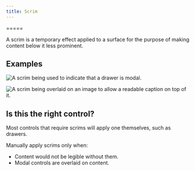 ```yaml
---
title: Scrim
---
```

=====

A scrim is a temporary effect applied to a surface for the purpose of
making content below it less prominent.

Examples
--------

![A scrim being used to indicate that a drawer is
modal.](/hig/drawer-scrim.png)

![A scrim being overlaid on an image to allow a readable caption on top
of it.](/hig/ImageCaption1.png)

Is this the right control?
--------------------------

Most controls that require scrims will apply one themselves, such as
drawers.

Manually apply scrims only when:

-   Content would not be legible without them.
-   Modal controls are overlaid on content.
